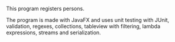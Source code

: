 This program registers persons.

The program is made with JavaFX and uses unit testing with JUnit, validation, regexes, collections, tableview with filtering, lambda expressions, streams and serialization.
